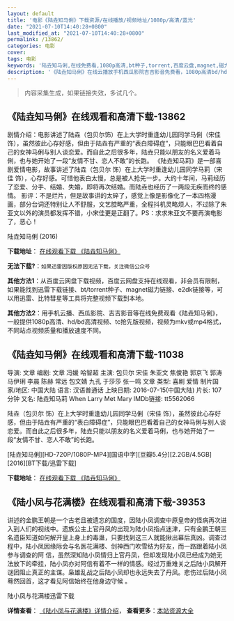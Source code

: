 ```yaml
---
layout: default
title: '电影《陆垚知马俐》下载资源/在线播放/视频地址/1080p/高清/蓝光'
date: "2021-07-10T14:40:28+0800"
last_modified_at: "2021-07-10T14:40:28+0800"
permalink: /13862/
categories: 电影
cover:
tags: 电影
keywords: '陆垚知马俐,在线免费看,1080p高清,bt种子,torrent,百度云盘,magnet,磁力链,迅雷下载资源'
description: '《陆垚知马俐》在线云播放手机西瓜影院吉吉影音免费看，1080p高清bd/hd未删减完整版和tc抢先枪版，mkv/mp4格式，附带bt/torrent种子、magnet/磁力链、百度云盘、网盘资源迅雷下载链接'
---
```


>内容采集生成，如果链接失效，多试几个。


## 《陆垚知马俐》在线观看和高清下载-13862

剧情介绍：电影讲述了陆垚（包贝尔饰）在上大学时重逢幼儿园同学马俐（宋佳饰），虽然彼此心存好感，但由于陆垚有严重的“表白障碍症”，只能眼巴巴看着自己的女神马俐与别人谈恋爱。而自此之后很多年，陆垚只能以朋友的名义爱着马俐，也与她开始了一段“友情不甘、恋人不敢”的长跑。 《陆垚知马莉》是一部喜剧爱情电影，故事讲述了陆垚（包贝尔 饰）在上大学时重逢幼儿园同学马莉（宋佳 饰），心存好感。可惜他表白太慢，总是被人抢先一步。大约十年间，马莉经历了恋爱、分手、结婚、失婚，即将再次结婚。而陆垚也经历了一两段无疾而终的感情。 影评：不是烂片，但是故事讲的太碎了，感觉上像是影像化了一本四格漫画，部分台词还特别让人不舒服，文艺腔略严重，全程抖机灵略烦人，不过除了朱亚文以外的演员都发挥不错，小宋佳更是正翻了。PS：求求朱亚文不要再演电影了，恶心！


陆垚知马俐 (2016)

**下载地址**： [在线观看下载 《陆垚知马俐》](https://www.btbtdy.me/btdy/dy5563.html) 


**无法下载?**：`如果迅雷因版权原因无法下载，关注微信公众号 `

**其他方法1**：从百度云网盘下载视频，百度云网盘支持在线观看，非会员有限制，如果能找到迅雷下载链接、bt/torrent种子、magnet磁力链接、e2dk链接等，可以用迅雷、比特彗星等工具将完整视频下载到本地。

**其他方法2**：用手机云播、西瓜影院、吉吉影音等在线免费观看《陆垚知马俐》，一般提供1080p高清、hd/bd高清视频、tc抢先版视频，视频为mkv或mp4格式，不同站点视频质量和播放速度不同。


## 《陆垚知马俐》在线观看和高清下载-11038

导演: 文章 编剧: 文章 冯媛 哈智超 主演: 包贝尔 宋佳 朱亚文 焦俊艳 郭京飞 郭涛 马伊琍 李晨 陈赫 常远 包文婧 九孔 于莎莎 张一鸣 文章 类型: 喜剧 爱情 制片国家/地区: 中国大陆 语言: 汉语普通话 上映日期: 2016-07-15(中国大陆) 片长: 107分钟 又名: 陆垚知马莉 When Larry Met Mary IMDb链接: tt5562066

陆垚（包贝尔 饰）在上大学时重逢幼儿园同学马俐（宋佳 饰），虽然彼此心存好感，但由于陆垚有严重的“表白障碍症”，只能眼巴巴看着自己的女神马俐与别人谈恋爱。而自此之后很多年，陆垚只能以朋友的名义爱着马俐，也与她开始了一段“友情不甘、恋人不敢”的长跑。


[陆垚知马俐][HD-720P/1080P-MP4][国语中字][豆瓣5.4分][2.2GB/4.5GB][2016][BT下载/迅雷下载]

**下载地址**： [在线观看下载 《陆垚知马俐》](https://www.btdx8.com/torrent/when_larry_met_mary_2016.html) 


## 《陆小凤与花满楼》在线观看和高清下载-39353

讲述的金鹏王朝是一个古老且被遗忘的国度，因陆小凤调查中原皇帝的怪病再次进入到人们的视线中。遗族公主上官丹凤的出现为陆小凤指点迷津，只有金鹏王朝三名遗臣知道如何解开皇上身上的毒蛊，只要找到这三人就能揪出幕后真凶。调查过程中，陆小凤因缘际会与名医花满楼、剑神西门吹雪结为好友，而一路跟着陆小凤参与调查的阿 信，虽然深知陆小凤情归上官丹凤，但却发现陆小凤已经成为她无法放下的牵挂，陆小凤亦对阿信有着不一样的情感。经过万重难关之后陆小凤解开谜团阻止真正的主谋。枭雄乱战之后陆小凤却也永远失去了丹凤。悲伤过后陆小凤蓦然回首，这才看见阿信始终在他身边守候 。<!---剧情end--->


陆小凤与花满楼迅雷下载

**详情查看**： [《陆小凤与花满楼》详情介绍](/movie/39353/)， **查看更多**：[本站资源大全](/movie/t/all/)

